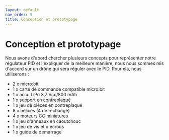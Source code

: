 ```yaml
---
layout: default
nav_order: 5
title: Conception et prototypage
---
```


# Conception et prototypage
Nous avons d'abord chercher plusieurs concepts pour représenter notre régulateur PID et l'expliquer de la meilleure manière, nous nous sommes mis d'accord sur un drône qui sera réguler avec le PID. 
Pour ela, nous utiliserons : 
- 2 x micro:bit 
- 1 x carte de commande compatible micro:bit
- 1 x accu LiPo 3,7 Vcc/800 mAh
- 1 x support en contreplaqué
- 1 x jeu de pièces en contreplaqué
- 8 x hélices (4 de rechange)
- 4 x moteurs CC miniatures
- 1 x jeu d'anneaux en caoutchouc
- 1 x jeu de vis et d'écrous
- 1 x guide de démarrage
